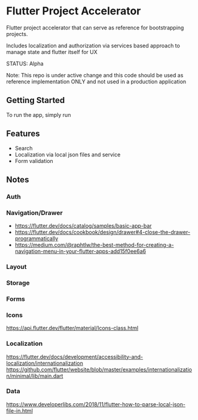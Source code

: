 # Flutter Project Accelerator

Flutter project accelerator that can serve as reference for bootstrapping projects.

Includes localization and authorization via services based approach to
manage state and flutter itself for UX

STATUS: Alpha

Note: This repo is under active change and this code should be used as reference implementation ONLY and not used in a production application

## Getting Started

To run the app, simply run

## Features

- Search
- Localization via local json files and service
- Form validation

## Notes

### Auth

### Navigation/Drawer

- https://flutter.dev/docs/catalog/samples/basic-app-bar
- https://flutter.dev/docs/cookbook/design/drawer#4-close-the-drawer-programmatically
- https://medium.com/@raphtlw/the-best-method-for-creating-a-navigation-menu-in-your-flutter-apps-add15f0ee6a6

### Layout

### Storage

### Forms

### Icons

https://api.flutter.dev/flutter/material/Icons-class.html

### Localization

https://flutter.dev/docs/development/accessibility-and-localization/internationalization
https://github.com/flutter/website/blob/master/examples/internationalization/minimal/lib/main.dart

### Data

https://www.developerlibs.com/2018/11/flutter-how-to-parse-local-json-file-in.html
